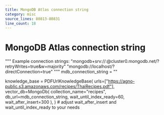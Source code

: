 ```yaml
---
title: MongoDB Atlas connection string
category: misc
source_lines: 80813-80831
line_count: 18
---
```


# MongoDB Atlas connection string
"""
Example connection strings:
"mongodb+srv://<username>:<password>@cluster0.mongodb.net/?retryWrites=true&w=majority"
"mongodb://localhost/?directConnection=true"
"""
mdb_connection_string = ""

knowledge_base = PDFUrlKnowledgeBase(
    urls=["https://agno-public.s3.amazonaws.com/recipes/ThaiRecipes.pdf"],
    vector_db=MongoDb(
        collection_name="recipes",
        db_url=mdb_connection_string,
        wait_until_index_ready=60,
        wait_after_insert=300
    ),
)  # adjust wait_after_insert and wait_until_index_ready to your needs

